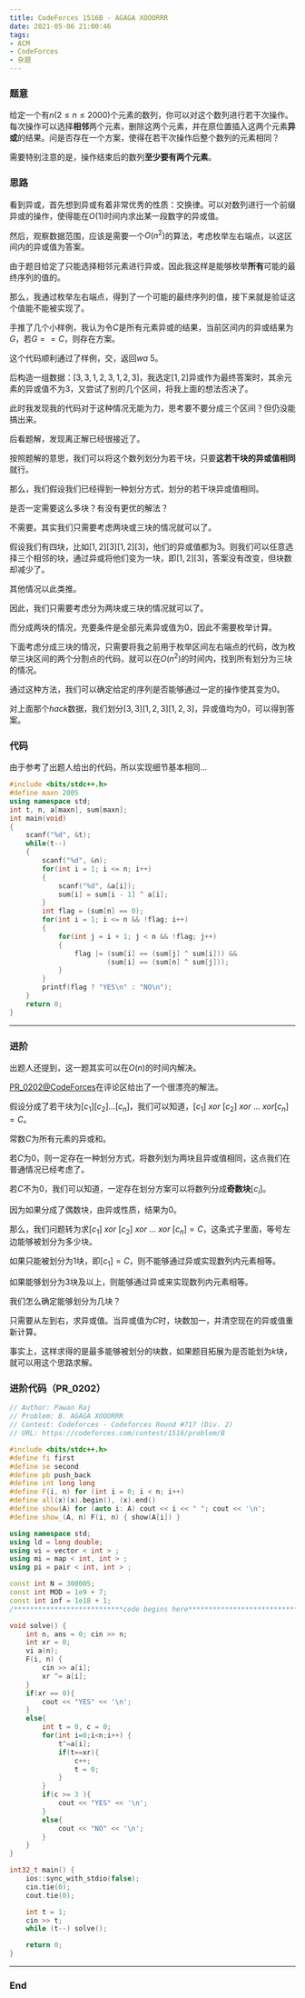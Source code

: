 ```yaml
---
title: CodeForces 1516B - AGAGA XOOORRR
date: 2021-05-06 21:00:46
tags:
- ACM
- CodeForces
- 杂题
---
```




### 题意

给定一个有$n(2 \leq n \leq 2000)$个元素的数列，你可以对这个数列进行若干次操作。每次操作可以选择**相邻**两个元素，删除这两个元素，并在原位置插入这两个元素**异或**的结果。问是否存在一个方案，使得在若干次操作后整个数列的元素相同？

需要特别注意的是，操作结束后的数列**至少要有两个元素**。

<!-- more -->



### 思路

看到异或，首先想到异或有着非常优秀的性质：交换律。可以对数列进行一个前缀异或的操作，使得能在$O(1)$时间内求出某一段数字的异或值。

然后，观察数据范围，应该是需要一个$O(n^2)$的算法，考虑枚举左右端点，以这区间内的异或值为答案。

由于题目给定了只能选择相邻元素进行异或，因此我这样是能够枚举**所有**可能的最终序列的值的。

那么，我通过枚举左右端点，得到了一个可能的最终序列的值，接下来就是验证这个值能不能被实现了。

手推了几个小样例，我认为令$C$是所有元素异或的结果，当前区间内的异或结果为$G$，若$G==C$，则存在方案。

这个代码顺利通过了样例，交，返回$wa \ 5$。

后构造一组数据：$[3, 3, 1, 2, 3, 1, 2, 3]$，我选定$[1,2]$异或作为最终答案时，其余元素的异或值不为$3$，又尝试了别的几个区间，将我上面的想法否决了。

此时我发现我的代码对于这种情况无能为力，思考要不要分成三个区间？但仍没能搞出来。

后看题解，发现离正解已经很接近了。

按照题解的意思，我们可以将这个数列划分为若干块，只要**这若干块的异或值相同**就行。

那么，我们假设我们已经得到一种划分方式，划分的若干块异或值相同。

是否一定需要这么多块？有没有更优的解法？

不需要。其实我们只需要考虑两块或三块的情况就可以了。

假设我们有四块，比如$[1, 2][3][1,2][3]$，他们的异或值都为$3$。则我们可以任意选择三个相邻的块，通过异或将他们变为一块，即$[1,2][3]$，答案没有改变，但块数却减少了。

其他情况以此类推。

因此，我们只需要考虑分为两块或三块的情况就可以了。

而分成两块的情况，充要条件是全部元素异或值为$0$，因此不需要枚举计算。

下面考虑分成三块的情况，只需要将我之前用于枚举区间左右端点的代码，改为枚举三块区间的两个分割点的代码，就可以在$O(n^2)$的时间内，找到所有划分为三块的情况。

通过这种方法，我们可以确定给定的序列是否能够通过一定的操作使其变为$0$。

对上面那个$hack$数据，我们划分$[3,3][1,2,3][1,2,3]$，异或值均为$0$，可以得到答案。



### 代码

由于参考了出题人给出的代码，所以实现细节基本相同...

```c++
#include <bits/stdc++.h>
#define maxn 2005
using namespace std;
int t, n, a[maxn], sum[maxn];
int main(void)
{
    scanf("%d", &t);
    while(t--)
    {
        scanf("%d", &n);
        for(int i = 1; i <= n; i++)
        {
            scanf("%d", &a[i]);
            sum[i] = sum[i - 1] ^ a[i];
        }
        int flag = (sum[n] == 0);
        for(int i = 1; i <= n && !flag; i++)
        {
            for(int j = i + 1; j < n && !flag; j++)
            {
                flag |= (sum[i] == (sum[j] ^ sum[i])) &&
                        (sum[i] == (sum[n] ^ sum[j]));
            }
        }
        printf(flag ? "YES\n" : "NO\n");
    }
    return 0;
}
```



---



### 进阶

出题人还提到，这一题其实可以在$O(n)$的时间内解决。

[PR_0202@CodeForces](https://codeforces.com/profile/PR_0202)在评论区给出了一个很漂亮的解法。

假设分成了若干块为$[c_1][c_2]\dots[c_n]$，我们可以知道，$[c_1] \ xor \ [c_2] \ xor \ \dots \ xor [c_n]=C$。

常数$C$为所有元素的异或和。

若$C$为$0$，则一定存在一种划分方式，将数列划为两块且异或值相同，这点我们在普通情况已经考虑了。

若$C$不为$0$，我们可以知道，一定存在划分方案可以将数列分成**奇数块**$[c_i]$。

因为如果分成了偶数块，由异或性质，结果为$0$。

那么，我们问题转为求$[c_1] \ xor \ [c_2] \ xor \ \dots \ xor\ [c_n] = C$，这条式子里面，等号左边能够被划分为多少块。

如果只能被划分为$1$块，即$[c_1]=C$，则不能够通过异或实现数列内元素相等。

如果能够划分为$3$块及以上，则能够通过异或来实现数列内元素相等。

我们怎么确定能够划分为几块？

只需要从左到右，求异或值。当异或值为$C$时，块数加一，并清空现在的异或值重新计算。

事实上，这样求得的是最多能够被划分的块数，如果题目拓展为是否能划为$k$块，就可以用这个思路求解。



### 进阶代码（PR_0202）

```c++
// Author: Pawan Raj
// Problem: B. AGAGA XOOORRR
// Contest: Codeforces - Codeforces Round #717 (Div. 2)
// URL: https://codeforces.com/contest/1516/problem/B

#include <bits/stdc++.h>
#define fi first
#define se second
#define pb push_back
#define int long long
#define F(i, n) for (int i = 0; i < n; i++)
#define all(x)(x).begin(), (x).end()
#define show(A) for (auto i: A) cout << i << " "; cout << '\n';
#define show_(A, n) F(i, n) { show(A[i]) }

using namespace std;
using ld = long double;
using vi = vector < int > ;
using mi = map < int, int > ;
using pi = pair < int, int > ;

const int N = 300005;
const int MOD = 1e9 + 7;
const int inf = 1e18 + 1;
/***************************code begins here*****************************/

void solve() {
    int n, ans = 0; cin >> n;
    int xr = 0;
    vi a(n);
    F(i, n) {
    	cin >> a[i];
    	xr ^= a[i];
    }
    if(xr == 0){
    	cout << "YES" << '\n';
    }
    else{
    	int t = 0, c = 0;
    	for(int i=0;i<n;i++) {
    		t^=a[i];
    		if(t==xr){
    			c++;
    			t = 0;
    		}
    	}
    	if(c >= 3 ){
    		cout << "YES" << '\n';
    	}
    	else{
	    	cout << "NO" << '\n';
    	}
    }
}

int32_t main() {
    ios::sync_with_stdio(false);
    cin.tie(0);
    cout.tie(0);

    int t = 1;
    cin >> t;
    while (t--) solve();

    return 0;
}
```



---



### End